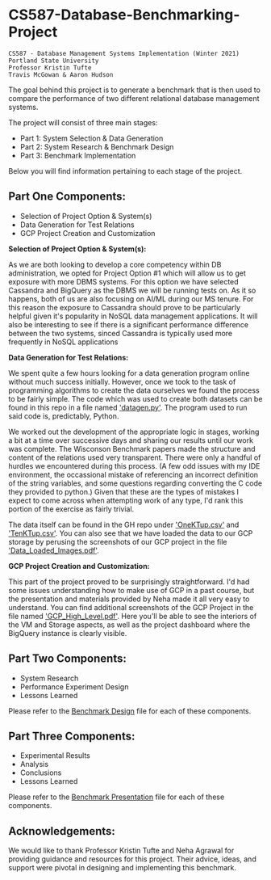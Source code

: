 # CS587-Database-Benchmarking-Project
```
CS587 - Database Management Systems Implementation (Winter 2021)
Portland State University
Professor Kristin Tufte
Travis McGowan & Aaron Hudson
```
The goal behind this project is to generate a benchmark that is then used to compare the performance of two different relational database management systems.

The project will consist of three main stages:
- Part 1: System Selection & Data Generation
- Part 2: System Research & Benchmark Design
- Part 3: Benchmark Implementation

Below you will find information pertaining to each stage of the project.

## Part One Components:
  - Selection of Project Option & System(s)   
  - Data Generation for Test Relations
  - GCP Project Creation and Customization


**Selection of Project Option & System(s):**
  
  As we are both looking to develop a core competency within DB administration, we opted for Project Option #1 which will allow us to get exposure with more DBMS systems. For this option we have selected Cassandra and BigQuery as the DBMS we will be running tests on.  As it so happens, both of us are also focusing on AI/ML during our MS tenure. For this reason the exposure to Cassandra should prove to be particularly helpful given it's popularity in NoSQL data management applications. It will also be interesting to see if there is a significant performance difference between the two systems, sinced Cassandra is typically used more frequently in NoSQL applications

**Data Generation for Test Relations:**
  
  We spent quite a few hours looking for a data generation program online without much success initially. However, once we took to the task of programming algorithms to create the data ourselves we found the process to be fairly simple. The code which was used to create both datasets can be found in this repo in a file named ['datagen.py'](https://github.com/ahudson7/CS587-Database-Benchmarking-Project/blob/main/Part-1/datagen.py). The program used to run said code is, predictably, Python.

  We worked out the development of the appropriate logic in stages, working a bit at a time over successive days and sharing our results until our work was complete. The Wisconson Benchmark papers made the structure and content of the relations used very transparent. There were only a handful of hurdles we encountered during this process. (A few odd issues with my IDE environment, the occassional mistake of referencing an incorrect definition of the string variables, and some questions regarding converting the C code they provided to python.) Given that these are the types of mistakes I expect to come across when attempting work of any type, I'd rank this portion of the exercise as fairly trivial.

  The data itself can be found in the GH repo under ['OneKTup.csv'](https://github.com/ahudson7/CS587-Database-Benchmarking-Project/blob/main/Part-1/OneKTup.csv) and ['TenKTup.csv'](https://github.com/ahudson7/CS587-Database-Benchmarking-Project/blob/main/Part-1/TenKTup.csv). You can also see that we have loaded the data to our GCP storage by perusing the screenshots of our GCP project in the file ['Data_Loaded_Images.pdf'](https://github.com/ahudson7/CS587-Database-Benchmarking-Project/blob/main/Part-1/Data_Loaded_Images.pdf).

**GCP Project Creation and Customization:**

  This part of the project proved to be surprisingly straightforward. I'd had some issues understanding how to make use of GCP in a past course, but the presentation and materials provided by Neha made it all very easy to understand. You can find additional screenshots of the GCP Project in the file named ['GCP_High_Level.pdf'](https://github.com/ahudson7/CS587-Database-Benchmarking-Project/blob/main/Part-1/GCP_High_Level.pdf). Here you'll be able to see the interiors of the VM and Storage aspects, as well as the project dashboard where the BigQuery instance is clearly visible.
  
  ## Part Two Components:
  - System Research
  - Performance Experiment Design
  - Lessons Learned

  Please refer to the [Benchmark Design](https://github.com/ahudson7/CS587-Database-Benchmarking-Project/blob/main/Part-2/Part-2-Benchmark-Design.pdf) file for each of these components.

  ## Part Three Components:
  - Experimental Results
  - Analysis
  - Conclusions
  - Lessons Learned
  
  Please refer to the [Benchmark Presentation](https://github.com/ahudson7/CS587-Database-Benchmarking-Project/blob/main/Part-3/Benchmark%20Presentation.pdf) file for each of these components.

  ## Acknowledgements:
  We would like to thank Professor Kristin Tufte and Neha Agrawal for providing guidance and resources for this project.  Their advice, ideas, and support were pivotal in designing and implementing this benchmark.
